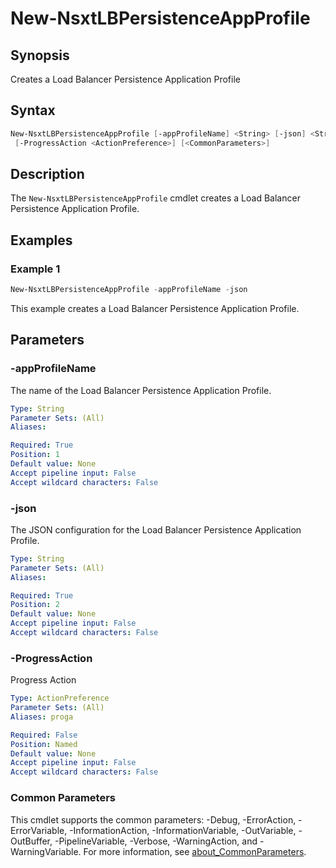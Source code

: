 # New-NsxtLBPersistenceAppProfile

## Synopsis

Creates a Load Balancer Persistence Application Profile

## Syntax

```powershell
New-NsxtLBPersistenceAppProfile [-appProfileName] <String> [-json] <String>
 [-ProgressAction <ActionPreference>] [<CommonParameters>]
```

## Description

The `New-NsxtLBPersistenceAppProfile` cmdlet creates a Load Balancer Persistence Application Profile.

## Examples

### Example 1

```powershell
New-NsxtLBPersistenceAppProfile -appProfileName -json
```

This example creates a Load Balancer Persistence Application Profile.

## Parameters

### -appProfileName

The name of the Load Balancer Persistence Application Profile.

```yaml
Type: String
Parameter Sets: (All)
Aliases:

Required: True
Position: 1
Default value: None
Accept pipeline input: False
Accept wildcard characters: False
```

### -json

The JSON configuration for the Load Balancer Persistence Application Profile.

```yaml
Type: String
Parameter Sets: (All)
Aliases:

Required: True
Position: 2
Default value: None
Accept pipeline input: False
Accept wildcard characters: False
```

### -ProgressAction

Progress Action

```yaml
Type: ActionPreference
Parameter Sets: (All)
Aliases: proga

Required: False
Position: Named
Default value: None
Accept pipeline input: False
Accept wildcard characters: False
```

### Common Parameters

This cmdlet supports the common parameters: -Debug, -ErrorAction, -ErrorVariable, -InformationAction, -InformationVariable, -OutVariable, -OutBuffer, -PipelineVariable, -Verbose, -WarningAction, and -WarningVariable. For more information, see [about_CommonParameters](http://go.microsoft.com/fwlink/?LinkID=113216).
